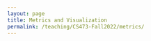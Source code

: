 ```yaml
---
layout: page
title: Metrics and Visualization
permalink: /teaching/CS473-Fall2022/metrics/
---
```


